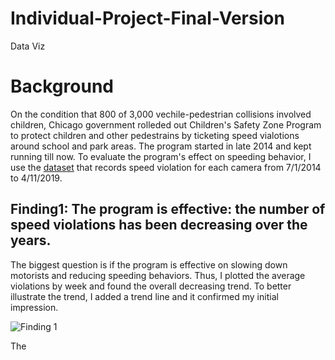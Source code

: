 # Individual-Project-Final-Version
Data Viz

# Background
On the condition that 800 of 3,000 vechile-pedestrian collisions involved children, Chicago government rolleded out Children's Safety Zone Program to protect children and other pedestrains by ticketing speed vialotions around school and park areas. The program started in late 2014 and kept running till now. To evaluate the program's effect on speeding behavior, I use the [dataset](https://data.cityofchicago.org/Transportation/Speed-Camera-Violations/hhkd-xvj4) that records speed violation for each camera from 7/1/2014 to 4/11/2019.

## Finding1: The program is effective: the number of speed violations has been decreasing over the years.
The biggest question is if the program is effective on slowing down motorists and reducing speeding behaviors. Thus, I plotted the average violations by week and found the overall decreasing trend. To better illustrate the trend, I added a trend line and it confirmed my initial impression.

![Finding 1](https://github.com/JinjinJanelle/Individual-Project-Final-Version/blob/master/Revised%20Finding1.png)

The 
